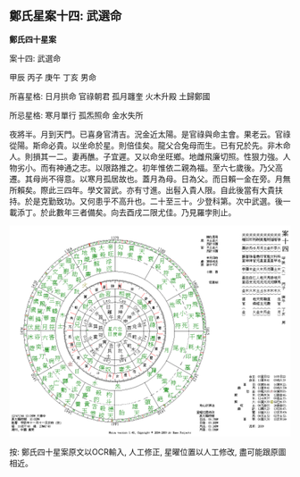 ## 鄭氏星案十四: 武選命

**鄭氏四十星案**

案十四: 武選命

甲辰 丙子 庚午 丁亥 男命

所喜星格: 日月拱命 官祿朝君 孤月躔奎 火木升殿 土歸鄭國

所忌星格: 寒月單行 孤炁照命 金水失所

夜將半。月到天門。已喜身官清吉。況金近太陽。是官祿與命主會。果老云。官祿從陽。斯命必貴。以坐命於星。則倍佳矣。龍父合兔母而生。已有兄於先。非木命人。則損其一二。妻再醮。子宜遲。又以命坐旺鄉。地雌飛廉切照。性狠力強。人物劣小。而有神通之志。以限路推之。初年惟依二親為福。至六七歲後。乃父高遷。其母尚不得意。以寒月孤居故也。蓋月為母。日為父。而日賴一金在旁。月無所賴矣。際此三四年。學文習武。亦有寸進。出髫入貴人限。自此後當有大貴扶持。於是克勤致功。又何患乎不高升也。二十至三十。少登科第。次中武選。後一載添丁。於此數年三者備矣。向去酉戌二限尤佳。乃見羅孛則止。

![img](../../../saved_images/PJvgSmJ_cf1OJdLSVMs_Zg4Rc5LrdUGZ3tEbXvWKw_ptRwsOHxropIsOL86eEwSDdNQMVU3DkkCzhSQq27SmWSJdzpVkcxIGfvRPWXpYeRc=w1280)

按: 鄭氏四十星案原文以OCR輸入, 人工修正, 星曜位置以人工修改, 盡可能跟原圖相近。